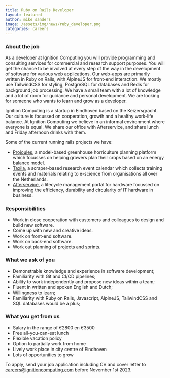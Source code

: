 ```yaml
---
title: Ruby on Rails Developer
layout: featured
author: mike sanders  
image: /assets/img/news/ruby_developer.png
categories: careers
---
```


### About the job

As a developer at Ignition Computing you will provide programming and consulting services for commercial and research support purposes. You will get the chance to be involved at every step of the way in the development of software for various web applications. Our web-apps are primarily written in Ruby on Rails, with AlpineJS for front-end interaction. We mostly use TailwindCSS for styling, PostgreSQL for databases and Redis for background job processing. We have a small team with a lot of knowledge and a lot of room for guidance and personal development. We are looking for someone who wants to learn and grow as a developer.

Ignition Computing is a startup in Eindhoven based on the Keizersgracht. Our culture is focussed on cooperation, growth and a healthy work-life balance. At Ignition Computing we believe in an informal environment where everyone is equal. We share our office with Afterservice, and share lunch and Friday afternoon drinks with them. 

Some of the current running rails projects we have:

- [Projoules](https://www.projoules.com/), a model-based greenhouse horriculture planning platform which focusses on helping growers plan their crops based on an energy balance model.
- [Taxila](https://taxila.nl/), a scraper-based research event calendar which collects training events and materials relating to e-science from organisations all over the Netherlands.
- [Afterservice](https://afterservice.nl/), a lifecycle management portal for hardware focussed on improving the efficiency, durability and circularity of IT hardware in business.

### Responsibilities

- Work in close cooperation with customers and colleagues to design and build new software.
- Come up with new and creative ideas.
- Work on front-end software.
- Work on back-end software.
- Work out planning of projects and sprints.

### What we ask of you

- Demonstrable knowledge and experience in software development;
- Familiarity with Git and CI/CD pipelines;
- Ability to work independently and propose new ideas within a team;
- Fluent in written and spoken English and Dutch;
- Willingness to learn;
- Familiarity with Ruby on Rails, Javascript, AlpineJS, TailwindCSS and SQL databases would be a plus;

### What you get from us 

- Salary in the range of €2800 en €3500
- Free all-you-can-eat lunch
- Flexible vacation policy
- Option to partially work from home
- Lively work place in city centre of Eindhoven
- Lots of opportunities to grow

To apply, send your job application including CV and cover letter to <careers@ignitioncomputing.com> before November 1st 2023.
